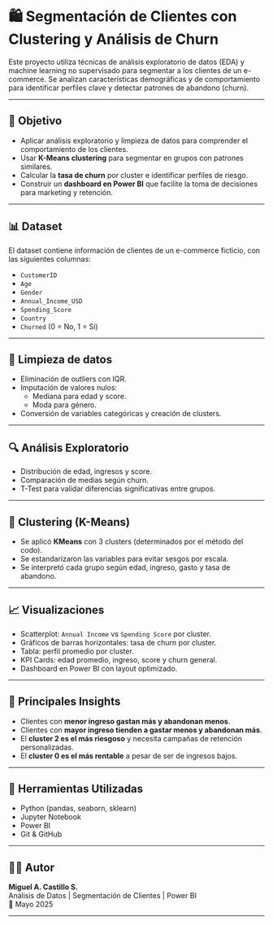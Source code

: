 # 🛍️ Segmentación de Clientes con Clustering y Análisis de Churn

Este proyecto utiliza técnicas de análisis exploratorio de datos (EDA) y machine learning no supervisado para segmentar a los clientes de un e-commerce. Se analizan características demográficas y de comportamiento para identificar perfiles clave y detectar patrones de abandono (churn).

---

## 🎯 Objetivo

- Aplicar análisis exploratorio y limpieza de datos para comprender el comportamiento de los clientes.
- Usar **K-Means clustering** para segmentar en grupos con patrones similares.
- Calcular la **tasa de churn** por cluster e identificar perfiles de riesgo.
- Construir un **dashboard en Power BI** que facilite la toma de decisiones para marketing y retención.

---

## 📊 Dataset

El dataset contiene información de clientes de un e-commerce ficticio, con las siguientes columnas:

- `CustomerID`
- `Age`
- `Gender`
- `Annual_Income_USD`
- `Spending_Score`
- `Country`
- `Churned` (0 = No, 1 = Sí)

---

## 🧹 Limpieza de datos

- Eliminación de outliers con IQR.
- Imputación de valores nulos:
  - Mediana para edad y score.
  - Moda para género.
- Conversión de variables categóricas y creación de clusters.

---

## 🔍 Análisis Exploratorio

- Distribución de edad, ingresos y score.
- Comparación de medias según churn.
- T-Test para validar diferencias significativas entre grupos.

---

## 🤖 Clustering (K-Means)

- Se aplicó **KMeans** con 3 clusters (determinados por el método del codo).
- Se estandarizaron las variables para evitar sesgos por escala.
- Se interpretó cada grupo según edad, ingreso, gasto y tasa de abandono.

---

## 📈 Visualizaciones

- Scatterplot: `Annual Income` vs `Spending Score` por cluster.
- Gráficos de barras horizontales: tasa de churn por cluster.
- Tabla: perfil promedio por cluster.
- KPI Cards: edad promedio, ingreso, score y churn general.
- Dashboard en Power BI con layout optimizado.

---

## 📌 Principales Insights

- Clientes con **menor ingreso gastan más y abandonan menos**.
- Clientes con **mayor ingreso tienden a gastar menos y abandonan más**.
- El **cluster 2 es el más riesgoso** y necesita campañas de retención personalizadas.
- El **cluster 0 es el más rentable** a pesar de ser de ingresos bajos.

---

## 💼 Herramientas Utilizadas

- Python (pandas, seaborn, sklearn)
- Jupyter Notebook
- Power BI
- Git & GitHub

---

## 🧑‍💻 Autor

**Miguel A. Castillo S.**  
Análisis de Datos | Segmentación de Clientes | Power BI  
📅 Mayo 2025

---
